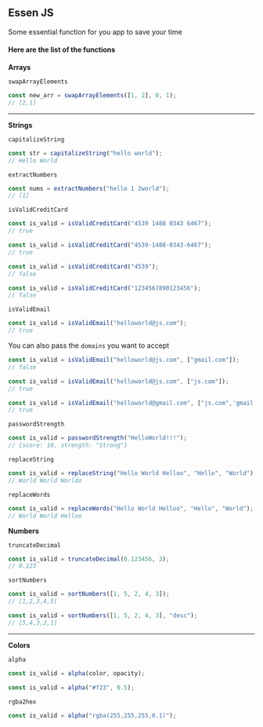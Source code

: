 ## Essen JS

Some essential function for you app to save your time

#### Here are the list of the functions

**Arrays**

`swapArrayElements`

```javascript
const new_arr = swapArrayElements([1, 2], 0, 1);
// [2,1]
```

---

**Strings**

`capitalizeString`

```javascript
const str = capitalizeString("hello world");
// Hello World
```

`extractNumbers`

```javascript
const nums = extractNumbers("hello 1 2world");
// [1]
```

`isValidCreditCard`

```javascript
const is_valid = isValidCreditCard("4539 1488 0343 6467");
// true

const is_valid = isValidCreditCard("4539-1488-0343-6467");
// true

const is_valid = isValidCreditCard("4539");
// false

const is_valid = isValidCreditCard("1234567890123456");
// false
```

`isValidEmail`

```javascript
const is_valid = isValidEmail("helloworld@js.com");
// true
```

You can also pass the `domains` you want to accept

```javascript
const is_valid = isValidEmail("helloworld@js.com", ["gmail.com"]);
// false

const is_valid = isValidEmail("helloworld@js.com", ["js.com"]);
// true

const is_valid = isValidEmail("helloworld@gmail.com", ["js.com",'gmail.com]);
// true
```

`passwordStrength`

```javascript
const is_valid = passwordStrength("HelloWorld!!!");
// {score: 10, strength: "Strong"}
```

`replaceString`

```javascript
const is_valid = replaceString("Hello World Helloo", "Hello", "World");
// World World Worldo
```

`replaceWords`

```javascript
const is_valid = replaceWords("Hello World Helloo", "Hello", "World");
// World World Helloo
```

**Numbers**

`truncateDecimal`

```javascript
const is_valid = truncateDecimal(0.123456, 3);
// 0.123
```

`sortNumbers`

```javascript
const is_valid = sortNumbers([1, 5, 2, 4, 3]);
// [1,2,3,4,5]

const is_valid = sortNumbers([1, 5, 2, 4, 3], "desc");
// [5,4,3,2,1]
```

---

**Colors**

`alpha`

```javascript
const is_valid = alpha(color, opacity);

const is_valid = alpha("#f23", 0.5);
```

`rgba2hex`

```javascript
const is_valid = alpha("rgba(255,255,255,0.1)");
```
